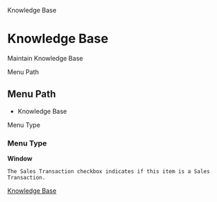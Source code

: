 
Knowledge Base
# Knowledge Base


Maintain Knowledge Base

Menu Path
## Menu Path



- Knowledge Base

Menu Type
### Menu Type

**Window**

```
The Sales Transaction checkbox indicates if this item is a Sales Transaction.
```

[Knowledge Base](functional-guide/window/window-knowledge-base.md)